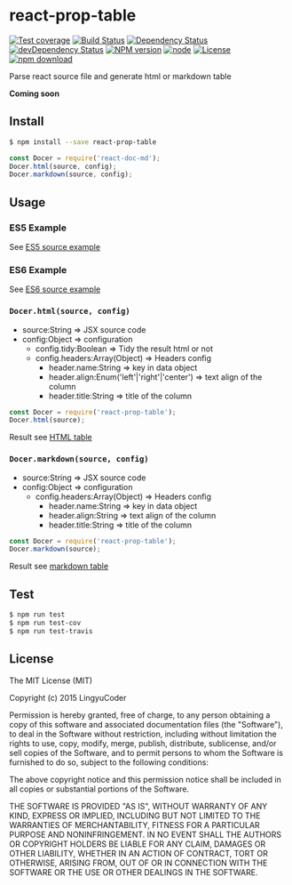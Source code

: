 # react-prop-table

[![Test coverage](https://img.shields.io/coveralls/LingyuCoder/react-prop-table.svg?style=flat-square)](https://coveralls.io/r/LingyuCoder/react-prop-table?branch=master)
[![Build Status](https://travis-ci.org/LingyuCoder/react-prop-table.png)](https://travis-ci.org/LingyuCoder/react-prop-table)
[![Dependency Status](https://david-dm.org/LingyuCoder/react-prop-table.svg)](https://david-dm.org/LingyuCoder/react-prop-table)
[![devDependency Status](https://david-dm.org/LingyuCoder/react-prop-table/dev-status.svg)](https://david-dm.org/LingyuCoder/react-prop-table#info=devDependencies)
[![NPM version](http://img.shields.io/npm/v/react-prop-table.svg?style=flat-square)](http://npmjs.org/package/react-prop-table)
[![node](https://img.shields.io/badge/node.js-%3E=_4.0-green.svg?style=flat-square)](http://nodejs.org/download/)
[![License](http://img.shields.io/npm/l/react-prop-table.svg?style=flat-square)](LICENSE)
[![npm download](https://img.shields.io/npm/dm/react-prop-table.svg?style=flat-square)](https://npmjs.org/package/react-prop-table)

Parse react source file and generate html or markdown table

**Coming soon**

## Install

```bash
$ npm install --save react-prop-table
```

```javascript
const Docer = require('react-doc-md');
Docer.html(source, config);
Docer.markdown(source, config);
```

## Usage

### ES5 Example

See [ES5 source example](test/src/es5.jsx)

### ES6 Example

See [ES6 source example](test/src/es6.jsx)

### `Docer.html(source, config)`

* source:String => JSX source code
* config:Object => configuration
  * config.tidy:Boolean => Tidy the result html or not
  * config.headers:Array(Object) => Headers config
    * header.name:String => key in data object
    * header.align:Enum('left'|'right'|'center') => text align of the column
    * header.title:String => title of the column

```javascript
const Docer = require('react-prop-table');
Docer.html(source);
```

Result see [HTML table](test/result/table.html)

### `Docer.markdown(source, config)`

* source:String => JSX source code
* config:Object => configuration
  * config.headers:Array(Object) => Headers config
    * header.name:String => key in data object
    * header.align:String => text align of the column
    * header.title:String => title of the column

```javascript
const Docer = require('react-prop-table');
Docer.markdown(source);
```

Result see [markdown table](test/result/table.md)

## Test

```bash
$ npm run test
$ npm run test-cov
$ npm run test-travis
```

## License

The MIT License (MIT)

Copyright (c) 2015 LingyuCoder

Permission is hereby granted, free of charge, to any person obtaining a copy
of this software and associated documentation files (the "Software"), to deal
in the Software without restriction, including without limitation the rights
to use, copy, modify, merge, publish, distribute, sublicense, and/or sell
copies of the Software, and to permit persons to whom the Software is
furnished to do so, subject to the following conditions:

The above copyright notice and this permission notice shall be included in all
copies or substantial portions of the Software.

THE SOFTWARE IS PROVIDED "AS IS", WITHOUT WARRANTY OF ANY KIND, EXPRESS OR
IMPLIED, INCLUDING BUT NOT LIMITED TO THE WARRANTIES OF MERCHANTABILITY,
FITNESS FOR A PARTICULAR PURPOSE AND NONINFRINGEMENT. IN NO EVENT SHALL THE
AUTHORS OR COPYRIGHT HOLDERS BE LIABLE FOR ANY CLAIM, DAMAGES OR OTHER
LIABILITY, WHETHER IN AN ACTION OF CONTRACT, TORT OR OTHERWISE, ARISING FROM,
OUT OF OR IN CONNECTION WITH THE SOFTWARE OR THE USE OR OTHER DEALINGS IN THE
SOFTWARE.
